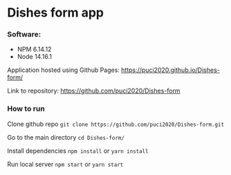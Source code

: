 # Dishes form app

### Software:

- NPM 6.14.12
- Node 14.16.1

Application hosted using Github Pages: https://puci2020.github.io/Dishes-form/

Link to repository: https://github.com/puci2020/Dishes-form

### How to run

Clone github repo
`git clone https://github.com/puci2020/Dishes-form.git`

Go to the main directory
`cd Dishes-form/`

Install dependencies
`npm install` or `yarn install`

Run local server
`npm start` or `yarn start`
